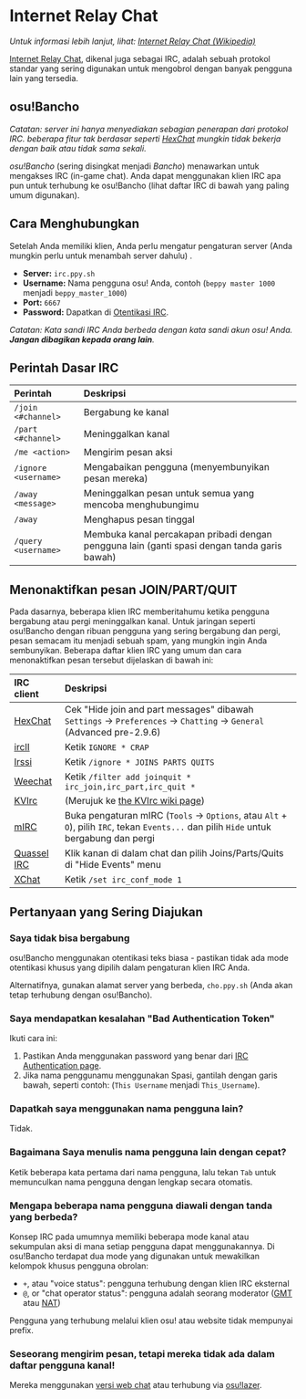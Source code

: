 # Internet Relay Chat

*Untuk informasi lebih lanjut, lihat: [Internet Relay Chat (Wikipedia)](https://id.wikipedia.org/wiki/IRC "Wikipedia")*

[Internet Relay Chat](https://id.wikipedia.org/wiki/IRC), dikenal juga sebagai IRC, adalah sebuah protokol standar yang sering digunakan untuk mengobrol dengan banyak pengguna lain yang tersedia.

## osu!Bancho

*Catatan: server ini hanya menyediakan sebagian penerapan dari protokol IRC. beberapa fitur tak berdasar seperti [HexChat](https://hexchat.github.io/) mungkin tidak bekerja dengan baik atau tidak sama sekali.*

*osu!Bancho* (sering disingkat menjadi *Bancho*) menawarkan untuk mengakses IRC (in-game chat). Anda dapat menggunakan klien IRC apa pun untuk terhubung ke osu!Bancho (lihat daftar IRC di bawah yang paling umum digunakan).

## Cara Menghubungkan

Setelah Anda memiliki klien, Anda perlu mengatur pengaturan server (Anda mungkin perlu untuk menambah server dahulu) .

- **Server:** `irc.ppy.sh`
- **Username:** Nama pengguna osu! Anda, contoh (`beppy master 1000` menjadi `beppy_master_1000`)
- **Port:** `6667` 
- **Password:** Dapatkan di [Otentikasi IRC](https://osu.ppy.sh/p/irc).

*Catatan: Kata sandi IRC Anda berbeda dengan kata sandi akun osu! Anda. **Jangan dibagikan kepada orang lain**.*

## Perintah Dasar IRC

| Perintah | Deskripsi |
| :-- | :-- |
| `/join <#channel>` | Bergabung ke kanal |
| `/part <#channel>` | Meninggalkan kanal |
| `/me <action>` | Mengirim pesan aksi |
| `/ignore <username>` | Mengabaikan pengguna (menyembunyikan pesan mereka) |
| `/away <message>` | Meninggalkan pesan untuk semua yang mencoba menghubungimu |
| `/away` | Menghapus pesan tinggal |
| `/query <username>` | Membuka kanal percakapan pribadi dengan pengguna lain (ganti spasi dengan tanda garis bawah) |

## Menonaktifkan pesan JOIN/PART/QUIT

Pada dasarnya, beberapa klien IRC memberitahumu ketika pengguna bergabung atau pergi meninggalkan kanal. Untuk jaringan seperti osu!Bancho dengan ribuan pengguna yang sering bergabung dan pergi, pesan semacam itu menjadi sebuah spam, yang mungkin ingin Anda sembunyikan. Beberapa daftar klien IRC yang umum dan cara menonaktifkan pesan tersebut dijelaskan di bawah ini:

| IRC client | Deskripsi |
| :-- | :-- |
| [HexChat](https://hexchat.github.io/ "GitHub") | Cek "Hide join and part messages" dibawah `Settings` -> `Preferences` -> `Chatting` -> `General` (Advanced pre-2.9.6)  |
| [ircII](http://www.eterna.com.au/ircii/ "ircII") | Ketik `IGNORE * CRAP` |
| [Irssi](https://irssi.org "Irssi") | Ketik `/ignore * JOINS PARTS QUITS` |
| [Weechat](https://weechat.org/ "Weechat") | Ketik `/filter add joinquit * irc_join,irc_part,irc_quit *` |
| [KVIrc](https://www.kvirc.net/ "KVIrc") | (Merujuk ke [the KVIrc wiki page](https://github.com/kvirc/KVIrc/wiki/FAQ#how-do-i-suppress-join-part-and-quit-messages "GitHub")) |
| [mIRC](https://www.mirc.com/ "mIRC") | Buka pengaturan mIRC (`Tools` -> `Options`, atau `Alt` + `O`), pilih `IRC`, tekan `Events...`  dan pilih `Hide` untuk bergabung dan pergi |
| [Quassel IRC](https://quassel-irc.org/ "Quassel IRC") | Klik kanan di dalam chat dan pilih Joins/Parts/Quits di "Hide Events" menu |
| [XChat](http://xchat.org/ "XChat") | Ketik `/set irc_conf_mode 1` |

## Pertanyaan yang Sering Diajukan

### Saya tidak bisa bergabung

osu!Bancho menggunakan otentikasi teks biasa - pastikan tidak ada mode otentikasi khusus yang dipilih dalam pengaturan klien IRC Anda.

Alternatifnya, gunakan alamat server yang berbeda, `cho.ppy.sh` (Anda akan tetap terhubung dengan osu!Bancho).

### Saya mendapatkan kesalahan "Bad Authentication Token"

Ikuti cara ini:

1. Pastikan Anda menggunakan password yang benar dari [IRC Authentication page](https://osu.ppy.sh/p/irc).
2. Jika nama penggunamu menggunakan Spasi, gantilah dengan garis bawah, seperti contoh: (`This Username` menjadi `This_Username`).

### Dapatkah saya menggunakan nama pengguna lain?

Tidak.

### Bagaimana Saya menulis nama pengguna lain dengan cepat?

Ketik beberapa kata pertama dari nama pengguna, lalu tekan `Tab` untuk memunculkan nama pengguna dengan lengkap secara otomatis.

### Mengapa beberapa nama pengguna diawali dengan tanda yang berbeda?

Konsep IRC pada umumnya memiliki beberapa mode kanal atau sekumpulan aksi di mana setiap pengguna dapat menggunakannya. Di osu!Bancho terdapat dua mode yang digunakan untuk mewakilkan kelompok khusus pengguna obrolan:

- `+`, atau "voice status": pengguna terhubung dengan klien IRC eksternal
- `@`, or "chat operator status": pengguna adalah seorang moderator ([GMT](/wiki/GMT) atau [NAT](/wiki/NAT))

Pengguna yang terhubung melalui klien osu! atau website tidak mempunyai prefix.

### Seseorang mengirim pesan, tetapi mereka tidak ada dalam daftar pengguna kanal!

Mereka menggunakan [versi web chat](https://osu.ppy.sh/community/chat) atau terhubung via [osu!lazer](https://github.com/ppy/osu "GitHub").
